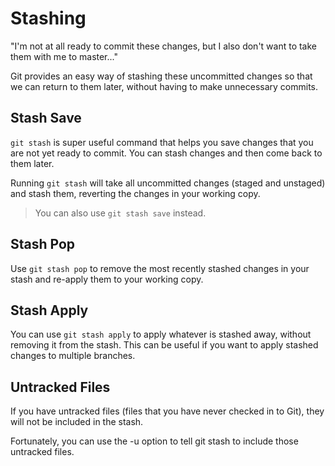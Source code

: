 # Stashing

"I'm not at all ready to commit these changes, but I also don't want to take them with me to master..."

Git provides an easy way of stashing these uncommitted changes so that we can return to them later, without having to make unnecessary commits.

## Stash Save

`git stash` is super useful command that helps you save changes that you are not yet ready to commit. You can stash changes and then come back to them later.

Running `git stash` will take all uncommitted changes (staged and unstaged) and stash them, reverting the changes in your working copy.

> You can also use `git stash save` instead.

## Stash Pop

Use `git stash pop` to remove the most recently stashed changes in your stash and re-apply them to your working copy.

## Stash Apply

You can use `git stash apply` to apply whatever is stashed away, without removing it from the stash. This can be useful if you want to apply stashed changes to multiple branches.

## Untracked Files

If you have untracked files (files that you have never checked in to Git), they will not be included in the stash.

Fortunately, you can use the -u option to tell git stash to include those untracked files.
